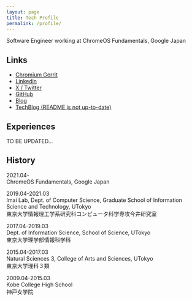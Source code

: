 ```yaml
---
layout: page
title: Tech Profile
permalink: /profile/
---
```

Software Engineer working at ChromeOS Fundamentals, Google Japan

## Links
- [Chromium
Gerrit](https://chromium-review.googlesource.com/q/owner:elkurin@chromium.org)
- [Linkedin](https://linkedin.com/in/eriko-kurimoto-985955169/)
- [X / Twitter](https://x.com/elkurin_)
- [GitHub](https://github.com/elkurin)
- [Blog](https://elkurin.hatenablog.com/)
- [TechBlog (README is not up-to-date)](https://github.com/elkurin/elkurin-daily-notes)

## Experiences
TO BE UPDATED...

## History
2021.04-  
ChromeOS Fundamentals, Google Japan  

2019.04-2021.03  
Imai Lab, Dept. of Computer Science, Graduate School of Information Science and Technology, UTokyo  
東京大学情報理工学系研究科コンピュータ科学専攻今井研究室

2017.04-2019.03  
Dept. of Information Science, School of Science, UTokyo  
東京大学理学部情報科学科

2015.04-2017.03  
Natural Sciences 3, College of Arts and Sciences, UTokyo  
東京大学理科３類

2009.04-2015.03  
Kobe College High School  
神戸女学院
